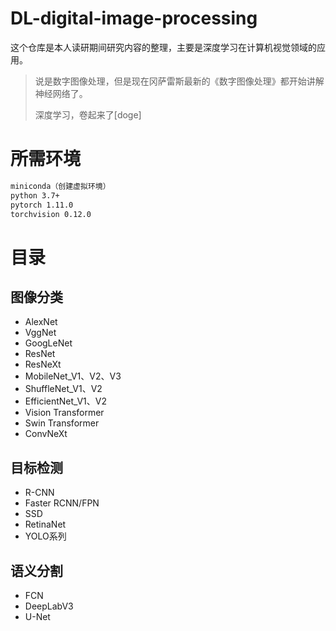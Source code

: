 # DL-digital-image-processing
这个仓库是本人读研期间研究内容的整理，主要是深度学习在计算机视觉领域的应用。

> 说是数字图像处理，但是现在冈萨雷斯最新的《数字图像处理》都开始讲解神经网络了。
>
> 深度学习，卷起来了[doge]

# 所需环境

```tex
miniconda（创建虚拟环境）
python 3.7+
pytorch 1.11.0
torchvision 0.12.0
```

# 目录

## 图像分类

- AlexNet
- VggNet
- GoogLeNet
- ResNet
- ResNeXt
- MobileNet_V1、V2、V3
- ShuffleNet_V1、V2
- EfficientNet_V1、V2 
- Vision Transformer
- Swin Transformer
- ConvNeXt

## 目标检测

- R-CNN
- Faster RCNN/FPN
- SSD
- RetinaNet 
- YOLO系列

## 语义分割

- FCN 
- DeepLabV3
- U-Net 
